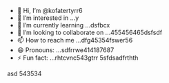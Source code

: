 - 👋 Hi, I’m @kofatertyrr6
- 👀 I’m interested in ...y
- 🌱 I’m currently learning ...dsfbcx
- 💞️ I’m looking to collaborate on ...455456465dsfsdf
- 📫 How to reach me ...dfg45354fswer56
- 😄 Pronouns: ...sdfrrwe414187687
- ⚡ Fun fact: ...rhtcvnc543gtrr
5sfdsadfrthth
<!---cbm
kofatertyrr/kofatertyrr is a ✨ special ✨ repository because its `README.md` (this file) appears on your GitHub profile.
You can click the Preview link to take a look at your changes.e2
--->
asd
543534
